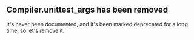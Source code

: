 ## Compiler.unittest_args has been removed

It's never been documented, and it's been marked deprecated for a long time, so
let's remove it.
